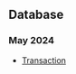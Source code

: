 ## Database

### May 2024
- [Transaction](https://github.com/toan207/Technology-Research-Diary/blob/main/Diary/Database/May2024/Transaction.md)
